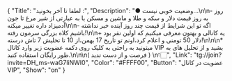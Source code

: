 {
"Title": "لطفا تا آخر بخونید :",
"Description": "● وضعیت خوبی نیست...\n\n- روز به روز قیمت دلار و سکه و طلا و ماشین و مسکن یا به عبارتی از شیر مرغ تا جون آدمیزاد داره تغییر میکنه\n\n- اگه تو این شرایط از قیمت چند روز آینده خبر نداشته باشیم کلاه بزرگی سرمون رفته!\n\n+ یه کانالی و بهتون معرفی میکنیم که اولین نفر بود دلار 50 تومنی و اعلام کرد،اونم تو تاریخ 17 بهمن،از 10 تا تحلیش 7 تاش درسته!\n\n\n* میتونید به راحتی به کلیک روی دکمه عضویت زیر وارد کانال VIP بشید و از تحلیل های به طور رایگان استفاده کنید.\n\n\n( فرصت و از دست ندید ) \n👇🏻",
"Link": "tg://join?invite=DH_ms-waG7liNWI0",
"Color": "#FFFF00",
"Button": "عضویت در کانال VIP",
"Show": "on"
}
